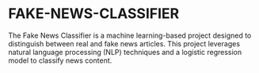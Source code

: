 # FAKE-NEWS-CLASSIFIER
 The Fake News Classifier is a machine learning-based project designed to distinguish between real and fake news articles. This project leverages natural language processing (NLP) techniques and a logistic regression model to classify news content.
